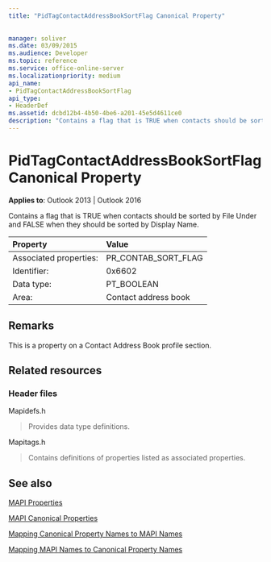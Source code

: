 ```yaml
---
title: "PidTagContactAddressBookSortFlag Canonical Property"
 
 
manager: soliver
ms.date: 03/09/2015
ms.audience: Developer
ms.topic: reference
ms.service: office-online-server
ms.localizationpriority: medium
api_name:
- PidTagContactAddressBookSortFlag
api_type:
- HeaderDef
ms.assetid: dcbd12b4-4b50-4be6-a201-45e5d4611ce0
description: "Contains a flag that is TRUE when contacts should be sorted by File Under and FALSE when they should be sorted by Display Name."
---
```


# PidTagContactAddressBookSortFlag Canonical Property

  
  
**Applies to**: Outlook 2013 | Outlook 2016 
  
Contains a flag that is TRUE when contacts should be sorted by File Under and FALSE when they should be sorted by Display Name. 
  
|Property |Value |
|:-----|:-----|
|Associated properties:  <br/> |PR_CONTAB_SORT_FLAG  <br/> |
|Identifier:  <br/> |0x6602  <br/> |
|Data type:  <br/> |PT_BOOLEAN  <br/> |
|Area:  <br/> |Contact address book  <br/> |
   
## Remarks

This is a property on a Contact Address Book profile section.
  
## Related resources

### Header files

Mapidefs.h
  
> Provides data type definitions.
    
Mapitags.h
  
> Contains definitions of properties listed as associated properties.
    
## See also



[MAPI Properties](mapi-properties.md)
  
[MAPI Canonical Properties](mapi-canonical-properties.md)
  
[Mapping Canonical Property Names to MAPI Names](mapping-canonical-property-names-to-mapi-names.md)
  
[Mapping MAPI Names to Canonical Property Names](mapping-mapi-names-to-canonical-property-names.md)

